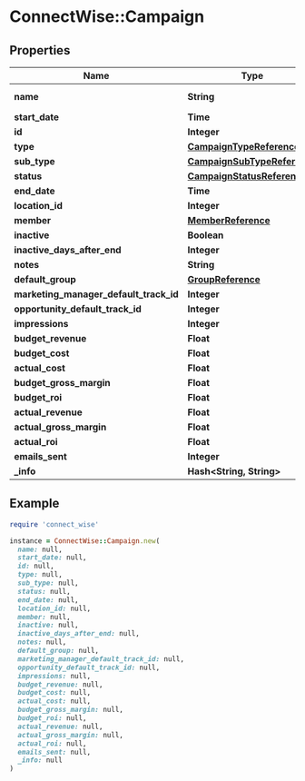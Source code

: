 # ConnectWise::Campaign

## Properties

| Name | Type | Description | Notes |
| ---- | ---- | ----------- | ----- |
| **name** | **String** |  Max length: 50; |  |
| **start_date** | **Time** |  |  |
| **id** | **Integer** |  | [optional] |
| **type** | [**CampaignTypeReference**](CampaignTypeReference.md) |  | [optional] |
| **sub_type** | [**CampaignSubTypeReference**](CampaignSubTypeReference.md) |  | [optional] |
| **status** | [**CampaignStatusReference**](CampaignStatusReference.md) |  | [optional] |
| **end_date** | **Time** |  | [optional] |
| **location_id** | **Integer** |  | [optional] |
| **member** | [**MemberReference**](MemberReference.md) |  | [optional] |
| **inactive** | **Boolean** |  | [optional] |
| **inactive_days_after_end** | **Integer** |  | [optional] |
| **notes** | **String** |  | [optional] |
| **default_group** | [**GroupReference**](GroupReference.md) |  | [optional] |
| **marketing_manager_default_track_id** | **Integer** |  | [optional] |
| **opportunity_default_track_id** | **Integer** |  | [optional] |
| **impressions** | **Integer** |  | [optional] |
| **budget_revenue** | **Float** |  | [optional] |
| **budget_cost** | **Float** |  | [optional] |
| **actual_cost** | **Float** |  | [optional] |
| **budget_gross_margin** | **Float** |  | [optional] |
| **budget_roi** | **Float** |  | [optional] |
| **actual_revenue** | **Float** |  | [optional] |
| **actual_gross_margin** | **Float** |  | [optional] |
| **actual_roi** | **Float** |  | [optional] |
| **emails_sent** | **Integer** |  | [optional] |
| **_info** | **Hash&lt;String, String&gt;** |  | [optional] |

## Example

```ruby
require 'connect_wise'

instance = ConnectWise::Campaign.new(
  name: null,
  start_date: null,
  id: null,
  type: null,
  sub_type: null,
  status: null,
  end_date: null,
  location_id: null,
  member: null,
  inactive: null,
  inactive_days_after_end: null,
  notes: null,
  default_group: null,
  marketing_manager_default_track_id: null,
  opportunity_default_track_id: null,
  impressions: null,
  budget_revenue: null,
  budget_cost: null,
  actual_cost: null,
  budget_gross_margin: null,
  budget_roi: null,
  actual_revenue: null,
  actual_gross_margin: null,
  actual_roi: null,
  emails_sent: null,
  _info: null
)
```

